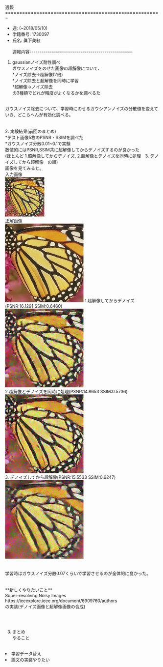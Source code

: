 週報 =======================================================  
* 週: (~2018/05/10)
* 学籍番号: 1730097 
* 氏名: 眞下美紅 <br><br>
週報内容----------------------------------------------------  <br>
1. gaussianノイズ耐性調べ<br>
ガウスノイズをのせた画像の超解像について、<br>
*ノイズ除去→超解像(2倍) <br>
*ノイズ除去と超解像を同時に学習<br>
*超解像→ノイズ除去<br>
の3種類でどれが精度がよくなるかを調べるた<br>
<br>
ガウスノイズ除去について、学習時にのせるガウシアンノイズの分散値を変えていき、どこらへんが有効化調べる。<br>
<br>
<br>
2. 実験結果(前回のまとめ) <br>
*テスト画像5枚のPSNR・SSIMを調べた<br>
*ガウスノイズ分散0.01~0.1で実験<br>
数値的にはPSNR,SSIM共に超解像してからデノイズするのが良かった<br>
(ほとんど 1.超解像してからデノイズ, 2.超解像とデノイズを同時に処理　3. デノイズしてから超解像　の順)<br>
画像を見てみると。<br>
入力画像<br>
<img src="https://raw.githubusercontent.com/mashimomiku/ScSR/master/Data/input.bmp"><br>
正解画像<br>
<img src="https://raw.githubusercontent.com/mashimomiku/ScSR/master/Data/butterfly_GT.bmp">
1.超解像してからデノイズ(PSNR:16.1291 SSIM:0.6460)<br>
<img src="https://raw.githubusercontent.com/mashimomiku/ScSR/master/Data/SRdeno.bmp"><br>
2.超解像とデノイズを同時に処理(PSNR:14.8653 SSIM:0.5736)<br>
<img src="https://raw.githubusercontent.com/mashimomiku/ScSR/master/Data/deno+SR.bmp"><br>
3. デノイズしてから超解像(PSNR:15.5533 SSIM:0.6247)<br>
<img src="https://raw.githubusercontent.com/mashimomiku/ScSR/master/Data/denoSR.bmp"><br>
<br>
<br>
学習時はガウスノイズ分散0.07くらいで学習させるのが全体的に良かった。<br>
<br>
<br>
**新しくやりたいこと**<br>
Super-resolving Noisy Images<br>
https://ieeexplore.ieee.org/document/6909760/authors<br>
の実装(デノイズ画像と超解像画像の合成)<br>


<br><br>

3. まとめ<br>
やること<ul>  
<li>学習データ替え </li>
<li>論文の実装やりたい      </li></ul>
